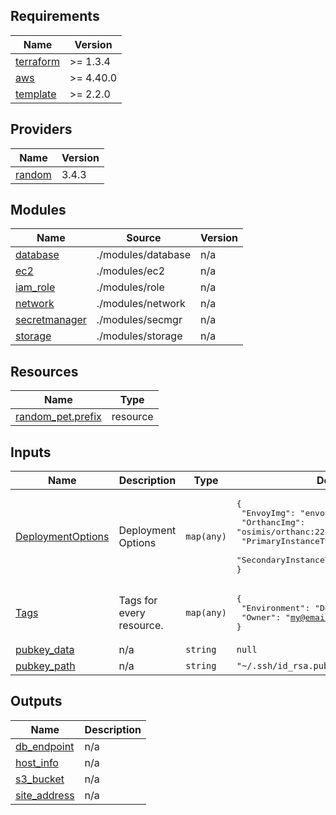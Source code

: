 ## Requirements

| Name | Version |
|------|---------|
| <a name="requirement_terraform"></a> [terraform](#requirement\_terraform) | >= 1.3.4 |
| <a name="requirement_aws"></a> [aws](#requirement\_aws) | >= 4.40.0 |
| <a name="requirement_template"></a> [template](#requirement\_template) | >= 2.2.0 |

## Providers

| Name | Version |
|------|---------|
| <a name="provider_random"></a> [random](#provider\_random) | 3.4.3 |

## Modules

| Name | Source | Version |
|------|--------|---------|
| <a name="module_database"></a> [database](#module\_database) | ./modules/database | n/a |
| <a name="module_ec2"></a> [ec2](#module\_ec2) | ./modules/ec2 | n/a |
| <a name="module_iam_role"></a> [iam\_role](#module\_iam\_role) | ./modules/role | n/a |
| <a name="module_network"></a> [network](#module\_network) | ./modules/network | n/a |
| <a name="module_secretmanager"></a> [secretmanager](#module\_secretmanager) | ./modules/secmgr | n/a |
| <a name="module_storage"></a> [storage](#module\_storage) | ./modules/storage | n/a |

## Resources

| Name | Type |
|------|------|
| [random_pet.prefix](https://registry.terraform.io/providers/hashicorp/random/latest/docs/resources/pet) | resource |

## Inputs

| Name | Description | Type | Default | Required |
|------|-------------|------|---------|:--------:|
| <a name="input_DeploymentOptions"></a> [DeploymentOptions](#input\_DeploymentOptions) | Deployment Options | `map(any)` | <pre>{<br>  "EnvoyImg": "envoyproxy/envoy:v1.22.5",<br>  "OrthancImg": "osimis/orthanc:22.11.3",<br>  "PrimaryInstanceType": "t2.medium",<br>  "SecondaryInstanceType": "t2.medium"<br>}</pre> | no |
| <a name="input_Tags"></a> [Tags](#input\_Tags) | Tags for every resource. | `map(any)` | <pre>{<br>  "Environment": "Dev",<br>  "Owner": "my@email.com"<br>}</pre> | no |
| <a name="input_pubkey_data"></a> [pubkey\_data](#input\_pubkey\_data) | n/a | `string` | `null` | no |
| <a name="input_pubkey_path"></a> [pubkey\_path](#input\_pubkey\_path) | n/a | `string` | `"~/.ssh/id_rsa.pub"` | no |

## Outputs

| Name | Description |
|------|-------------|
| <a name="output_db_endpoint"></a> [db\_endpoint](#output\_db\_endpoint) | n/a |
| <a name="output_host_info"></a> [host\_info](#output\_host\_info) | n/a |
| <a name="output_s3_bucket"></a> [s3\_bucket](#output\_s3\_bucket) | n/a |
| <a name="output_site_address"></a> [site\_address](#output\_site\_address) | n/a |
